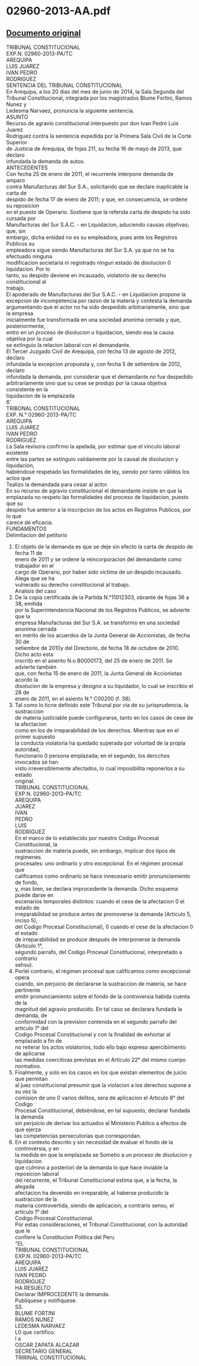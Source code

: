 
02960-2013-AA.pdf
=================
  
[Documento original](https://tc.gob.pe/jurisprudencia/2014/02960-2013-AA.pdf)  
---  
TRIBUNAL CONSTITUCIONAL  
EXP.N. 02960-2013-PA/TC  
AREQUIPA  
LUIS JUAREZ  
IVAN PEDRO  
RODRIGUEZ  
SENTENCIA DEL TRIBUNAL CONSTITUCIONAL  
En Arequipa, a los 20 dias del mes de junio de 2014, la Sala Segunda del  
Tribunal Constitucional, integrada por los magistrados Blume Fortini, Ramos Nunez y  
Ledesma Narvaez, pronuncia la siguiente sentencia.  
ASUNTO  
Recurso de agravio constitucional interpuesto por don Ivan Pedro Luis Juarez  
Rodriguez contra la sentencia expedida por la Primera Sala Civil de la Corte Superior  
de Justicia de Arequipa, de fojas 211, su fecha 16 de mayo de 2013, que declaro  
infundada la demanda de autos.  
ANTECEDENTES  
Con fecha 25 de enero de 2011, el recurrente interpone demanda de amparo  
contra Manufacturas del Sur S.A., solicitando que se declare inaplicable la carta de  
despido de fecha 17 de enero de 2011; y que, en consecuencia, se ordene su reposicion  
en el puesto de Operario. Sostiene que la referida carta de despido ha sido cursada por  
Manufacturas del Sur S.A.C. - en Liquidacion, aduciendo causas objetivas; que, sin  
embargo, dicha entidad no es su empleadora, pues ante los Registros Publicos su  
empleadora sigue siendo Manufacturas del Sur S.A. ya que no se ha efectuado ninguna  
modificacion societaria ni registrado ningun estado de disolucion 0 liquidacion. Por lo  
tanto, su despido deviene en incausado, violatorio de su derecho constitucional al  
trabajo.  
El apoderado de Manufacturas del Sur S.A.C. - en Liquidacion propone la  
excepcion de incompetencia por razon de la materia y contesta la demanda  
argumentando que el actor no ha sido despedido arbitrariamente, sino que la empresa  
inicialmente fue transformada en una sociedad anonima cerrada y que, posteriormente,  
entro en un proceso de disolucion u liquidacion, siendo esa la causa objetiva por la cual  
se extinguio la relacion laboral con el demandante.  
El Tercer Juzgado Civil de Arequipa, con fecha 13 de agosto de 2012, declaro  
infundada la excepcion propuesta y, con fecha 5 de setiembre de 2012, declaro  
infundada la demanda, por considerar que el demandante no fue despedido  
arbitrariamente sino que su cese se produjo por la causa objetiva consistente en la  
liquidacion de la emplazada.  
6'  
TRIBONAL CONSTITUCIONAL  
EXP. N.° 02960-2013-PA/TC  
AREQUIPA  
LUIS JUAREZ  
IVAN PEDRO  
RODRIGUEZ  
La Sala revisora confirmo la apelada, por estimar que el vinculo laboral existente  
entre las partes se extinguio validamente por la causal de disolucion y liquidacion,  
habiéndose respetado las formalidades de ley, siendo por tanto vâlidos los actos que  
Tealizo la demandada para cesar al actor.  
En su recurso de agravio constitucional el demandante insiste en que la  
emplazada no respeto las formalidades del proceso de liquidacion, puesto que su  
despido fue anterior a la inscripcion de los actos en Registros Publicos, por lo que  
carece de eficacia.  
FUNDAMENTOS  
Delimitacion del petitorio  
1. El objeto de la demanda es que se deje sin efecto la carta de despido de fecha 11 de  
enero de 2011 y se ordene la reincorporacion del demandante como trabajador en el  
cargo de Operario, por haber sido victima de un despido incausado. Alega que se ha  
vulnerado su derecho constitucional al trabajo.  
Analisis del caso  
2. De la copia certificada de la Partida N.°11012303, obrante de fojas 36 a 38, emitida  
por la Superintendencia Nacional de los Registros Publicos, se advierte que la  
empresa Manufacturas del Sur S.A. se transformo en una sociedad anonima cerrada  
en mérito de los acuerdos de la Junta General de Accionistas, de fecha 30 de  
setiembre de 2010y del Directorio, de fecha 18 de octubre de 2010. Dicho acto esta  
inscrito en el asiento N.o B0000173, del 25 de enero de 2011. Se advierte también  
que, con fecha 15 de enero de 2011, la Junta General de Accionistas acordo la  
disolucion de la empresa y designo a su liquidador, lo cual se inscribio el 28 de  
enero de 2011, en el asiento N.° C00200 (f. 38).  
3. Tal como lo ticne definido este Tribunal por via de su jurisprudencia, la sustraccion  
de materia justiciable puede configurarse, tanto en los casos de cese de la afectacion  
como en los de irreparabilidad de los derechos. Mientras que en el primer supuesto  
la conducta violatoria ha quedado superada por voluntad de la propia autoridad,  
funcionario 0 persona emplazada; en el segundo, los dercchos invocados se han  
visto irreversiblemente afectados, lo cual imposibilita reponerlos a su estado  
original.  
TRIBUNAL CONSTITUCIONAL  
EXP.N. 02960-2013-PA/TC  
AREQUIPA  
JUAREZ  
IVAN  
PEDRO  
LUIS  
RODRIGUEZ  
En el marco de lo establecido por nuestro Codigo Procesal Constitucional, la  
sustraccion de materia puede, sin embargo, implicar dos tipos de regimenes  
procesales: uno ordinario y otro excepcional. En el régimen procesal que  
calificamos como ordinario se hace innecesario emitir pronunciamiento de fondo,  
y, mas bien, se declara improcedente la demanda. Dicho esquema puede darse en  
escenarios temporales distintos: cuando el cese de la afectacion 0 el estado de  
irreparabilidad se produce antes de promoverse la demanda (Articulo 5, inciso 5),  
del Codigo Procesal Constitucional), 0 cuando el cese de la afectacion 0 el estado  
de irreparabilidad se produce después de interponerse la demanda (Articulo 1°,  
ségundo parrafo, del Codigo Procesal Constitucional, interpretado a contrario  
sehsu).  
5. Porlel contrario, el régimen procesal que calificamos como excepcional opera  
cuando, sin perjuicio de declararse la sustraccion de materia, se hace pertinente  
emitir pronunciamiento sobre el fondo de la controversia habida cuenta de la  
magnitud del agravio producido. En tal caso se declarara fundada la demanda, de  
conformidad con la prevision contenida en el segundo parrafo del articulo 1° del  
Codigo Procesal Constitucional y con la finalidad de exhortar al emplazado a fin de  
no reiterar los actos violatorios, todo ello bajo expreso apercibimiento de aplicarse  
las medidas coercitivas previstas en el Articulo 22° del mismo cuerpo normativo.  
6. Finalmente, y solo en los casos en los que existan elementos de juicio que permitan  
al juez constitucional presumir que la violacion a los derechos supone a su vez la  
comision de uno 0 varios delitos, sera de aplicacion el Articulo 8° del Codigo  
Procesal Constitucional, debiéndose, en tal supuesto, declarar fundada la demanda  
sin perjuicio de derivar los actuados al Ministerio Publico a efectos de que ejerza  
las competencias persecutorias que correspondan.  
7. En el contexto descrito y sin necesidad de evaluar el fondo de la controversia, y en  
la medida en que la emplazada se Sometio a un proceso de disolucion y liquidacion  
que culmino a posteriori de la demanda lo que hace inviable la reposicion laboral  
del recurrente, el Tribunal Constitucional estima que, a la fecha, la alegada  
afectacion ha devenido en irreparable, al haberse producido la sustraccion de la  
materia controvertida, siendo de aplicacion, a contrario sensu, el articulo 1° del  
Codigo Procesal Constitucional.  
Por estas consideraciones, el Tribunal Constitucional, con la autoridad que le  
confiere la Constitucion Politica del Peru  
"EL  
TRIBUNAL CONSTITUCIONAL  
EXP.N. 02960-2013-PA/TC  
AREQUIPA  
LUIS JUAREZ  
IVAN PEDRO  
RODRIGUEZ  
HA RESUELTO  
Declarar IMPROCEDENTE la demanda.  
Publiquese y notifiquese.  
SS.  
BLUME FORTINI  
RAMOS NUNEZ  
LEDESMA NARVAEZ  
L0 que certifico:  
I a  
OSCAR ZAPATA ALCAZAR  
SÉCRETARIO GENERAL  
TRIRINAL CONSTITUCIONAL